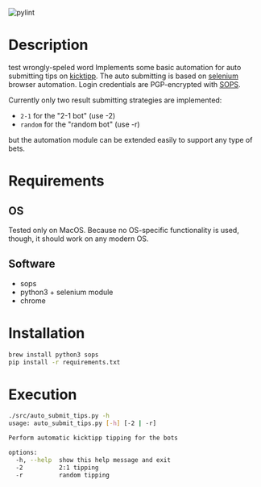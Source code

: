 ![pylint](https://img.shields.io/badge/PyLint-10.00-brightgreen?logo=python&logoColor=white)

# Description
test wrongly-speled word
Implements some basic automation for auto submitting tips on [kicktipp](https://kicktipp.com). The auto submitting is based on [selenium](https://www.selenium.dev) browser automation. Login credentials are PGP-encrypted with [SOPS](https://technotim.live/posts/install-mozilla-sops/).

Currently only two result submitting strategies are implemented:
- `2-1` for the "2-1 bot" (use -2)
- `random` for the "random bot" (use -r)

but the automation module can be extended easily to support any type of bets.


# Requirements

## OS
Tested only on MacOS. Because no OS-specific functionality is used, though, it should work on any modern OS.

## Software
- sops
- python3 + selenium module
- chrome


# Installation
```bash
brew install python3 sops
pip install -r requirements.txt
```


# Execution

```bash
./src/auto_submit_tips.py -h
usage: auto_submit_tips.py [-h] [-2 | -r]

Perform automatic kicktipp tipping for the bots

options:
  -h, --help  show this help message and exit
  -2          2:1 tipping
  -r          random tipping
```
